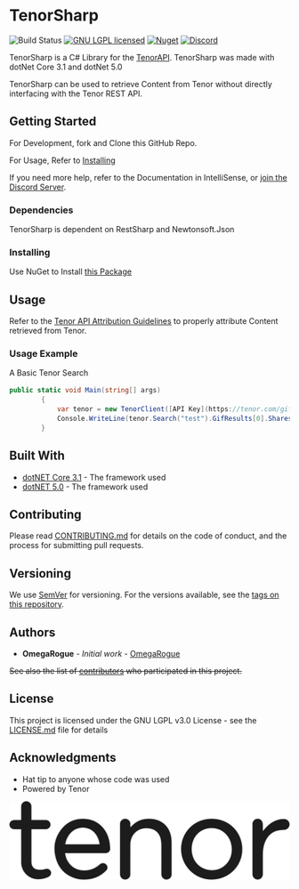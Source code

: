 # TenorSharp
![Build Status][4]
[![GNU LGPL licensed][2]][3]
[![Nuget][5]][6]
[![Discord][7]][8]

[1]: https://img.shields.io/github/license/OmegaRogue/TenorSharp
[2]: https://img.shields.io/github/license/OmegaRogue/TenorSharp
[3]: LICENSE
[4]: https://img.shields.io/github/workflow/status/OmegaRogue/TenorSharp/.NET%20Core
[5]: https://img.shields.io/nuget/v/TenorSharp
[6]: https://www.nuget.org/packages/TenorSharp/
[7]: https://img.shields.io/discord/569206809693257728
[8]: https://discord.gg/sWwzJeG

TenorSharp is a C# Library for the [TenorAPI](https://tenor.com/gifapi). TenorSharp was made with dotNet Core 3.1 and
dotNet 5.0

TenorSharp can be used to retrieve Content from Tenor without directly interfacing with the Tenor REST API.

## Getting Started

For Development, fork and Clone this GitHub Repo.

For Usage, Refer to [Installing](#installing)

If you need more help, refer to the Documentation in IntelliSense, or [join the Discord Server](https://discord.gg/sWwzJeG).

### Dependencies

TenorSharp is dependent on RestSharp and Newtonsoft.Json


### Installing

Use NuGet to Install [this Package](https://www.nuget.org/packages/TenorSharp/)

## Usage
Refer to the [Tenor API Attribution Guidelines](https://tenor.com/gifapi/documentation#attribution) to properly attribute Content retrieved from Tenor.

### Usage Example

A Basic Tenor Search

```csharp
public static void Main(string[] args)
		{
			var tenor = new TenorClient([API Key](https://tenor.com/gifapi));
			Console.WriteLine(tenor.Search("test").GifResults[0].Shares);
		}
```

## Built With

* [dotNET Core 3.1](https://dotnet.microsoft.com/download/dotnet-core/3.1) - The framework used
* [dotNET 5.0](https://dotnet.microsoft.com/download/dotnet/5.0) - The framework used


## Contributing

Please read [CONTRIBUTING.md](CONTRIBUTING.md) for details on the code of conduct, and the process for submitting pull requests.

## Versioning

We use [SemVer](http://semver.org/) for versioning. For the versions available, see the [tags on this repository](https://github.com/OmegaRogue/TenorSharp/tags).

## Authors

* **OmegaRogue** - *Initial work* - [OmegaRogue](https://github.com/OmegaRogue)

~~See also the list of [contributors](https://github.com/OmegaRogue/TenorSharp/contributors) who participated in this project.~~

## License

This project is licensed under the GNU LGPL v3.0 License - see the [LICENSE.md](LICENSE.md) file for details

## Acknowledgments

* Hat tip to anyone whose code was used
* Powered by Tenor

![Tenor](TENOR.png)
